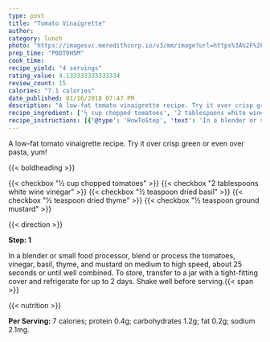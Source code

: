 ```yaml
---
type: post
title: "Tomato Vinaigrette"
author: 
category: lunch
photo: "https://imagesvc.meredithcorp.io/v3/mm/image?url=https%3A%2F%2Fimages.media-allrecipes.com%2Fuserphotos%2F883326.jpg"
prep_time: "P0DT0H5M"
cook_time: 
recipe_yield: "4 servings"
rating_value: 4.133333333333334
review_count: 15
calories: "7.1 calories"
date_published: 01/16/2018 07:47 PM
description: "A low-fat tomato vinaigrette recipe. Try it over crisp green or even over pasta, yum!"
recipe_ingredient: ['½ cup chopped tomatoes', '2 tablespoons white wine vinegar', '½ teaspoon dried basil', '½ teaspoon dried thyme', '½ teaspoon ground mustard']
recipe_instructions: [{'@type': 'HowToStep', 'text': 'In a blender or small food processor, blend or process the tomatoes, vinegar, basil, thyme, and mustard on medium to high speed, about 25 seconds or until well combined. To store, transfer to a jar with a tight-fitting cover and refrigerate for up to 2 days. Shake well before serving.\n'}]
---
```


A low-fat tomato vinaigrette recipe. Try it over crisp green or even over pasta, yum! 

{{< boldheading >}}

{{< checkbox "½ cup chopped tomatoes" >}}
{{< checkbox "2 tablespoons white wine vinegar" >}}
{{< checkbox "½ teaspoon dried basil" >}}
{{< checkbox "½ teaspoon dried thyme" >}}
{{< checkbox "½ teaspoon ground mustard" >}}


{{< direction >}}

**Step: 1**

In a blender or small food processor, blend or process the tomatoes, vinegar, basil, thyme, and mustard on medium to high speed, about 25 seconds or until well combined. To store, transfer to a jar with a tight-fitting cover and refrigerate for up to 2 days. Shake well before serving.{{< span >}}

{{< nutrition >}}

**Per Serving:** 7 calories; protein 0.4g; carbohydrates 1.2g; fat 0.2g; sodium 2.1mg.
